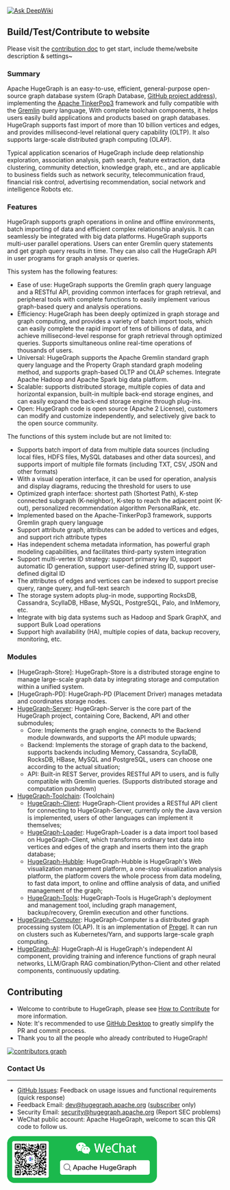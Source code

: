 [![Ask DeepWiki](https://deepwiki.com/badge.svg)](https://deepwiki.com/apache/hugegraph-doc)

## Build/Test/Contribute to website

Please visit the [contribution doc](./contribution.md) to get start, include theme/website description & settings~

### Summary

Apache HugeGraph is an easy-to-use, efficient, general-purpose open-source graph database system
(Graph Database, [GitHub project address](https://github.com/hugegraph/hugegraph)), implementing the [Apache TinkerPop3](https://tinkerpop.apache.org) framework and fully compatible with the [Gremlin](https://tinkerpop.apache.org/gremlin.html) query language,
With complete toolchain components, it helps users easily build applications and products based on graph databases. HugeGraph supports fast import of more than 10 billion vertices and edges, and provides millisecond-level relational query capability (OLTP). 
It also supports large-scale distributed graph computing (OLAP).

Typical application scenarios of HugeGraph include deep relationship exploration, association analysis, path search, feature extraction, data clustering, community detection, knowledge graph, etc., and are applicable to business fields such as network security, telecommunication fraud, financial risk control, advertising recommendation, social network and intelligence Robots etc.

### Features

HugeGraph supports graph operations in online and offline environments, batch importing of data and efficient complex relationship analysis. It can seamlessly be integrated with big data platforms.
HugeGraph supports multi-user parallel operations. Users can enter Gremlin query statements and get graph query results in time. They can also call the HugeGraph API in user programs for graph analysis or queries.

This system has the following features: 

- Ease of use: HugeGraph supports the Gremlin graph query language and a RESTful API, providing common interfaces for graph retrieval, and peripheral tools with complete functions to easily implement various graph-based query and analysis operations.
- Efficiency: HugeGraph has been deeply optimized in graph storage and graph computing, and provides a variety of batch import tools, which can easily complete the rapid import of tens of billions of data, and achieve millisecond-level response for graph retrieval through optimized queries. Supports simultaneous online real-time operations of thousands of users.
- Universal: HugeGraph supports the Apache Gremlin standard graph query language and the Property Graph standard graph modeling method, and supports graph-based OLTP and OLAP schemes. Integrate Apache Hadoop and Apache Spark big data platform.
- Scalable: supports distributed storage, multiple copies of data and horizontal expansion, built-in multiple back-end storage engines, and can easily expand the back-end storage engine through plug-ins.
- Open: HugeGraph code is open source (Apache 2 License), customers can modify and customize independently, and selectively give back to the open source community.

The functions of this system include but are not limited to: 

- Supports batch import of data from multiple data sources (including local files, HDFS files, MySQL databases and other data sources), and supports import of multiple file formats (including TXT, CSV, JSON and other formats)
- With a visual operation interface, it can be used for operation, analysis and display diagrams, reducing the threshold for users to use
- Optimized graph interface: shortest path (Shortest Path), K-step connected subgraph (K-neighbor), K-step to reach the adjacent point (K-out), personalized recommendation algorithm PersonalRank, etc.
- Implemented based on the Apache-TinkerPop3 framework, supports Gremlin graph query language
- Support attribute graph, attributes can be added to vertices and edges, and support rich attribute types
- Has independent schema metadata information, has powerful graph modeling capabilities, and facilitates third-party system integration
- Support multi-vertex ID strategy: support primary key ID, support automatic ID generation, support user-defined string ID, support user-defined digital ID
- The attributes of edges and vertices can be indexed to support precise query, range query, and full-text search
- The storage system adopts plug-in mode, supporting RocksDB, Cassandra, ScyllaDB, HBase, MySQL, PostgreSQL, Palo, and InMemory, etc.
- Integrate with big data systems such as Hadoop and Spark GraphX, and support Bulk Load operations
- Support high availability (HA), multiple copies of data, backup recovery, monitoring, etc.

### Modules

- [HugeGraph-Store]: HugeGraph-Store is a distributed storage engine to manage large-scale graph data by integrating storage and computation within a unified system.
- [HugeGraph-PD]: HugeGraph-PD (Placement Driver) manages metadata and coordinates storage nodes.
- [HugeGraph-Server](/docs/quickstart/hugegraph-server): HugeGraph-Server is the core part of the HugeGraph project, containing Core, Backend, API and other submodules;
  - Core: Implements the graph engine, connects to the Backend module downwards, and supports the API module upwards;
  - Backend: Implements the storage of graph data to the backend, supports backends including Memory, Cassandra, ScyllaDB, RocksDB, HBase, MySQL and PostgreSQL, users can choose one according to the actual situation;
  - API: Built-in REST Server, provides RESTful API to users, and is fully compatible with Gremlin queries. (Supports distributed storage and computation pushdown)
- [HugeGraph-Toolchain](https://github.com/apache/hugegraph-toolchain): (Toolchain)
  - [HugeGraph-Client](/docs/quickstart/hugegraph-client): HugeGraph-Client provides a RESTful API client for connecting to HugeGraph-Server, currently only the Java version is implemented, users of other languages can implement it themselves;
  - [HugeGraph-Loader](/docs/quickstart/hugegraph-loader): HugeGraph-Loader is a data import tool based on HugeGraph-Client, which transforms ordinary text data into vertices and edges of the graph and inserts them into the graph database;
  - [HugeGraph-Hubble](/docs/quickstart/hugegraph-hubble): HugeGraph-Hubble is HugeGraph's Web 
  visualization management platform, a one-stop visualization analysis platform, the platform covers the whole process from data modeling, to fast data import, to online and offline analysis of data, and unified management of the graph;
  - [HugeGraph-Tools](/docs/quickstart/hugegraph-tools): HugeGraph-Tools is HugeGraph's deployment and management tool, including graph management, backup/recovery, Gremlin execution and other functions.
- [HugeGraph-Computer](/docs/quickstart/hugegraph-computer): HugeGraph-Computer is a distributed graph processing system (OLAP). 
  It is an implementation of [Pregel](https://kowshik.github.io/JPregel/pregel_paper.pdf). It can run on clusters such as Kubernetes/Yarn, and supports large-scale graph computing.
- [HugeGraph-AI](/docs/quickstart/hugegraph-ai): HugeGraph-AI is HugeGraph's independent AI 
  component, providing training and inference functions of graph neural networks, LLM/Graph RAG combination/Python-Client and other related components, continuously updating.

## Contributing

- Welcome to contribute to HugeGraph, please see [How to Contribute](https://hugegraph.apache.org/docs/contribution-guidelines/contribute/)  for more information.  
- Note: It's recommended to use [GitHub Desktop](https://desktop.github.com/) to greatly simplify the PR and commit process.  
- Thank you to all the people who already contributed to HugeGraph!

[![contributors graph](https://contrib.rocks/image?repo=apache/hugegraph-doc)](https://github.com/apache/incubator-hugegraph-doc/graphs/contributors)

### Contact Us

---

- [GitHub Issues](https://github.com/apache/incubator-hugegraph-doc/issues): Feedback on usage issues and functional requirements (quick response)
- Feedback Email: [dev@hugegraph.apache.org](mailto:dev@hugegraph.apache.org) ([subscriber](https://hugegraph.apache.org/docs/contribution-guidelines/subscribe/) only)
- Security Email: [security@hugegraph.apache.org](mailto:security@hugegraph.apache.org) (Report SEC problems)
- WeChat public account: Apache HugeGraph, welcome to scan this QR code to follow us.

 <img src="./assets/images/wechat.png" alt="QR png" width="350"/>
